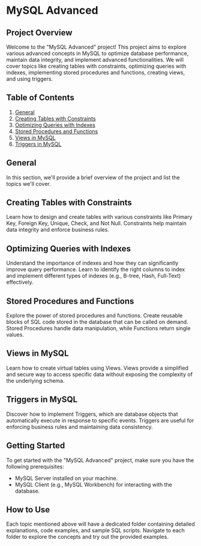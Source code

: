 # MySQL Advanced

## Project Overview

Welcome to the "MySQL Advanced" project! This project aims to explore various advanced concepts in MySQL to optimize database performance, maintain data integrity, and implement advanced functionalities. We will cover topics like creating tables with constraints, optimizing queries with indexes, implementing stored procedures and functions, creating views, and using triggers.

## Table of Contents

1. [General](#general)
2. [Creating Tables with Constraints](#creating-tables-with-constraints)
3. [Optimizing Queries with Indexes](#optimizing-queries-with-indexes)
4. [Stored Procedures and Functions](#stored-procedures-and-functions)
5. [Views in MySQL](#views-in-mysql)
6. [Triggers in MySQL](#triggers-in-mysql)

## General

In this section, we'll provide a brief overview of the project and list the topics we'll cover.

## Creating Tables with Constraints

Learn how to design and create tables with various constraints like Primary Key, Foreign Key, Unique, Check, and Not Null. Constraints help maintain data integrity and enforce business rules.

## Optimizing Queries with Indexes

Understand the importance of indexes and how they can significantly improve query performance. Learn to identify the right columns to index and implement different types of indexes (e.g., B-tree, Hash, Full-Text) effectively.

## Stored Procedures and Functions

Explore the power of stored procedures and functions. Create reusable blocks of SQL code stored in the database that can be called on demand. Stored Procedures handle data manipulation, while Functions return single values.

## Views in MySQL

Learn how to create virtual tables using Views. Views provide a simplified and secure way to access specific data without exposing the complexity of the underlying schema.

## Triggers in MySQL

Discover how to implement Triggers, which are database objects that automatically execute in response to specific events. Triggers are useful for enforcing business rules and maintaining data consistency.

## Getting Started

To get started with the "MySQL Advanced" project, make sure you have the following prerequisites:

- MySQL Server installed on your machine.
- MySQL Client (e.g., MySQL Workbench) for interacting with the database.

## How to Use

Each topic mentioned above will have a dedicated folder containing detailed explanations, code examples, and sample SQL scripts. Navigate to each folder to explore the concepts and try out the provided examples.
